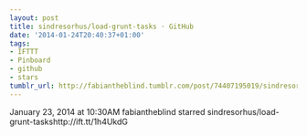 ```yaml
---
layout: post
title: sindresorhus/load-grunt-tasks · GitHub
date: '2014-01-24T20:40:37+01:00'
tags:
- IFTTT
- Pinboard
- github
- stars
tumblr_url: http://fabiantheblind.tumblr.com/post/74407195019/sindresorhus-load-grunt-tasks-github
---
```

January 23, 2014 at 10:30AM
fabiantheblind starred sindresorhus/load-grunt-taskshttp://ift.tt/1h4UkdG
